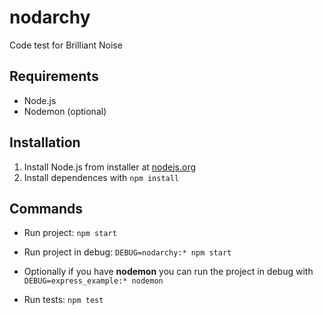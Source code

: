 # nodarchy
Code test for Brilliant Noise

## Requirements

- Node.js
- Nodemon (optional)

## Installation

1. Install Node.js from installer at [nodejs.org](https://nodejs.org)
2. Install dependences with `npm install`

## Commands

- Run project: `npm start`
- Run project in debug: `DEBUG=nodarchy:* npm start`
- Optionally if you have **nodemon** you can run the project in debug with `DEBUG=express_example:* nodemon`

- Run tests: `npm test`
